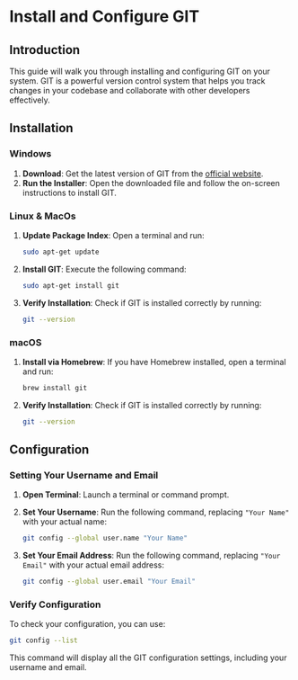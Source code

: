 # Install and Configure GIT

## Introduction

This guide will walk you through installing and configuring GIT on your system. GIT is a powerful version control system that helps you track changes in your codebase and collaborate with other developers effectively.

## Installation

### Windows

1. **Download**: Get the latest version of GIT from the [official website](https://git-scm.com/).
2. **Run the Installer**: Open the downloaded file and follow the on-screen instructions to install GIT.

### Linux & MacOs

1. **Update Package Index**: Open a terminal and run:

   ```bash
   sudo apt-get update
   ```

2. **Install GIT**: Execute the following command:

   ```bash
   sudo apt-get install git
   ```

3. **Verify Installation**: Check if GIT is installed correctly by running:

   ```bash
   git --version
   ```

### macOS

1. **Install via Homebrew**: If you have Homebrew installed, open a terminal and run:

   ```bash
   brew install git
   ```

2. **Verify Installation**: Check if GIT is installed correctly by running:

   ```bash
   git --version
   ```

## Configuration

### Setting Your Username and Email

1. **Open Terminal**: Launch a terminal or command prompt.
2. **Set Your Username**: Run the following command, replacing `"Your Name"` with your actual name:

   ```bash
   git config --global user.name "Your Name"
   ```

3. **Set Your Email Address**: Run the following command, replacing `"Your Email"` with your actual email address:

   ```bash
   git config --global user.email "Your Email"
   ```

### Verify Configuration

To check your configuration, you can use:

```bash
git config --list
```

This command will display all the GIT configuration settings, including your username and email.
